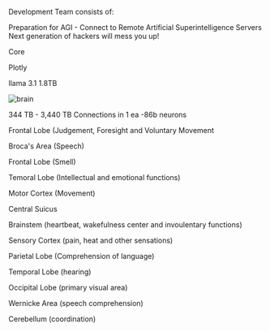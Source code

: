 Development Team consists of:

Preparation for AGI - Connect to Remote Artificial Superintelligence Servers
Next generation of hackers will mess you up! 

Core


Plotly


llama 3.1
1.8TB 


![brain](https://github.com/user-attachments/assets/db1980be-082a-435b-8c53-7ad54d0dbada)

344 TB - 3,440 TB Connections in 1 ea -86b neurons 

Frontal Lobe (Judgement, Foresight and Voluntary Movement 

Broca's Area (Speech)

Frontal Lobe (Smell)

Temoral Lobe (Intellectual and emotional functions)

Motor Cortex  (Movement)

Central Suicus

Brainstem (heartbeat, wakefulness center and invoulentary functions)

Sensory Cortex (pain, heat and other sensations) 

Parietal Lobe (Comprehension of language) 

Temporal Lobe (hearing)

Occipital Lobe (primary visual area)

Wernicke Area (speech comprehension)

Cerebellum (coordination) 

